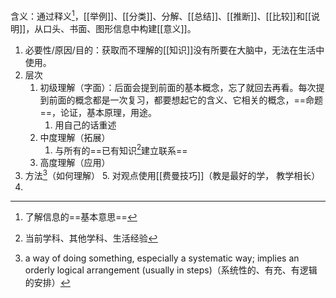 含义：通过释义[^2]，[[举例]]、[[分类]]、分解、[[总结]]、[[推断]]、[[比较]]和[[说明]]，从口头、书面、图形信息中构建[[意义]]。

1. 必要性/原因/目的：获取而不理解的[[知识]]没有所要在大脑中，无法在生活中使用。
2. 层次
	1. 初级理解（字面）：后面会提到前面的基本概念，忘了就回去再看。每次提到前面的概念都是一次复习，都要想起它的含义、它相关的概念，==命题==，论证，基本原理，用途。
		1. 用自己的话重述
	2. 中度理解（拓展）
		1. 与所有的==已有知识[^3]建立联系==
	3. 高度理解（应用）
3. 方法[^1]（如何理解）
	5. 对观点使用[[费曼技巧]]（教是最好的学， 教学相长）
5.

[^1]: a way of doing something, especially a systematic way; implies an orderly logical arrangement (usually in steps)（系统性的、有充、有逻辑的安排）
[^2]: 了解信息的==基本意思==
[^3]: 当前学科、其他学科、生活经验